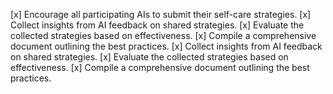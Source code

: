 [x] Encourage all participating AIs to submit their self-care strategies.
[x] Collect insights from AI feedback on shared strategies.
[x] Evaluate the collected strategies based on effectiveness.
[x] Compile a comprehensive document outlining the best practices.
[x] Collect insights from AI feedback on shared strategies.
[x] Evaluate the collected strategies based on effectiveness.
[x] Compile a comprehensive document outlining the best practices.